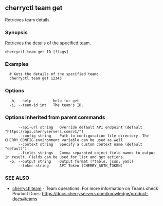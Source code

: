 ## cherryctl team get

Retrieves team details.

### Synopsis

Retrieves the details of the specified team.

```
cherryctl team get ID [flags]
```

### Examples

```
  # Gets the details of the specified team:
  cherryctl team get 12345
```

### Options

```
  -h, --help          help for get
  -i, --team-id int   The team's ID.
```

### Options inherited from parent commands

```
      --api-url string   Override default API endpoint (default "https://api.cherryservers.com/v1/")
      --config string    Path to configuration file directory. The CHERRY_CONFIG environment variable can be used as well.
      --context string   Specify a custom context name (default "default")
      --fields strings   Comma separated object field names to output in result. Fields can be used for list and get actions.
  -o, --output string    Output format (*table, json, yaml)
      --token string     API Token (CHERRY_AUTH_TOKEN)
```

### SEE ALSO

* [cherryctl team](cherryctl_team.md)	 - Team operations. For more information on Teams check Product Docs: https://docs.cherryservers.com/knowledge/product-docs#teams

